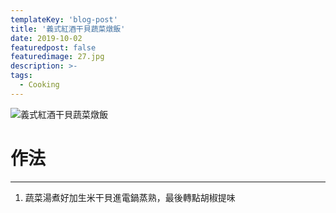 ```yaml
---
templateKey: 'blog-post'
title: '義式紅酒干貝蔬菜燉飯'
date: 2019-10-02
featuredpost: false
featuredimage: 27.jpg
description: >-
tags:
  - Cooking
---
```

![義式紅酒干貝蔬菜燉飯](/27.jpg)

# 作法
___
  
1.  蔬菜湯煮好加生米干貝進電鍋蒸熟，最後轉點胡椒提味

